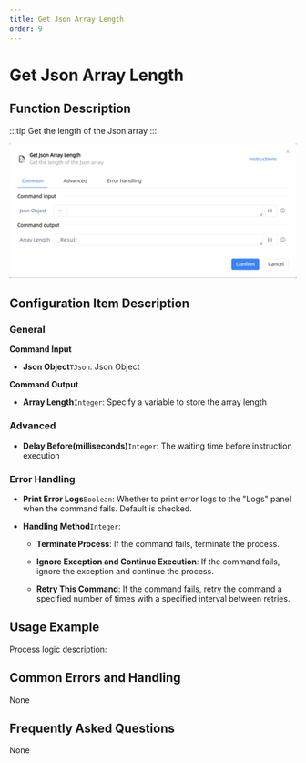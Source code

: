 ```yaml
---
title: Get Json Array Length
order: 9
---
```


# Get Json Array Length

## Function Description

:::tip 
Get the length of the Json array
:::

![Get Json Array Length](../../../assets/Get%20Json%20Array%20Length_command.png)

## Configuration Item Description

### General

**Command Input**

- **Json Object**`TJson`: Json Object


**Command Output**

- **Array Length**`Integer`: Specify a variable to store the array length

### Advanced

- **Delay Before(milliseconds)**`Integer`: The waiting time before instruction execution

### Error Handling

- **Print Error Logs**`Boolean`: Whether to print error logs to the "Logs" panel when the command fails. Default is checked. 

- **Handling Method**`Integer`:

    - **Terminate Process**: If the command fails, terminate the process.

    - **Ignore Exception and Continue Execution**: If the command fails, ignore the exception and continue the process.

    - **Retry This Command**: If the command fails, retry the command a specified number of times with a specified interval between retries.

## Usage Example

Process logic description:

## Common Errors and Handling

None

## Frequently Asked Questions

None

